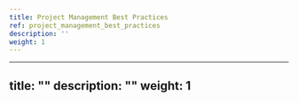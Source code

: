 ```yaml
---
title: Project Management Best Practices
ref: project_management_best_practices
description: ''
weight: 1
---
```

---
title: ""
description: ""
weight: 1
---